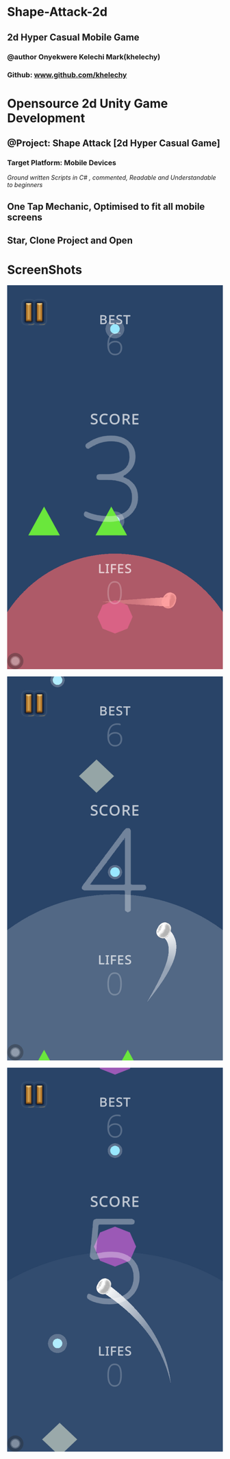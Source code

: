 # Shape-Attack-2d
## 2d Hyper Casual Mobile Game
### @author Onyekwere Kelechi Mark(khelechy)
### Github: www.github.com/khelechy



# Opensource 2d Unity Game Development



## @Project: Shape Attack [2d Hyper Casual Game]
### Target Platform: Mobile Devices

_*Ground written Scripts in C# , commented, Readable and Understandable to beginners*_

## One Tap Mechanic, Optimised to fit all mobile screens

## Star, Clone Project and Open


# ScreenShots

![Editor](https://github.com/Khelechy/Shape-Attack-2d/blob/master/p1.png)

![Editor](https://github.com/Khelechy/Shape-Attack-2d/blob/master/p2.png)

![Editor](https://github.com/Khelechy/Shape-Attack-2d/blob/master/p3.png)




